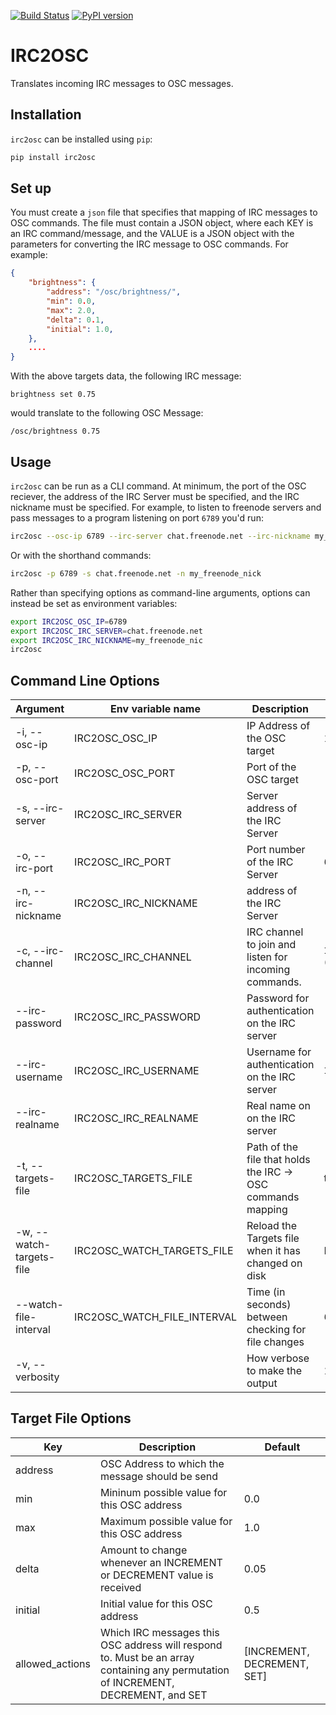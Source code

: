 [![Build Status](https://travis-ci.org/MattBroach/irc2osc.svg?branch=master)](https://travis-ci.org/MattBroach/irc2osc)
[![PyPI version](https://badge.fury.io/py/irc2osc.svg)](https://badge.fury.io/py/irc2osc)

# IRC2OSC

Translates incoming IRC messages to OSC messages.

## Installation

`irc2osc` can be installed using `pip`:

```python
pip install irc2osc
```

## Set up

You must create a `json` file that specifies that mapping of IRC messages to OSC commands. The file must contain a JSON object, where each KEY is an IRC command/message, and the VALUE is a JSON object with the parameters for converting the IRC message to OSC commands.  For example:

```json
{
    "brightness": {
        "address": "/osc/brightness/",
        "min": 0.0,
        "max": 2.0,
        "delta": 0.1,
        "initial": 1.0,
    },
    ....
}
```

With the above targets data, the following IRC message:

```
brightness set 0.75
```

would translate to the following OSC Message:

```
/osc/brightness 0.75
```


## Usage

`irc2osc` can be run as a CLI command. At minimum, the port of the OSC reciever, the address of the IRC Server must be specified, and the IRC nickname must be specified. For example, to listen to freenode servers and pass messages to a program listening on port `6789` you'd run:

```bash
irc2osc --osc-ip 6789 --irc-server chat.freenode.net --irc-nickname my_freenode_nick
```

Or with the shorthand commands:

```bash
irc2osc -p 6789 -s chat.freenode.net -n my_freenode_nick
```

Rather than specifying options as command-line arguments, options can instead be set as environment variables:

```bash
export IRC2OSC_OSC_IP=6789
export IRC2OSC_IRC_SERVER=chat.freenode.net
export IRC2OSC_IRC_NICKNAME=my_freenode_nic
irc2osc
```

## Command Line Options

| Argument | Env variable name | Description | Default |
| -------- | ----------------- | ----------- | ------- |
| -i, --osc-ip | IRC2OSC_OSC_IP | IP Address of the OSC target | 127.0.0.1 |
| -p, --osc-port | IRC2OSC_OSC_PORT | Port of the OSC target | |
| -s, --irc-server | IRC2OSC_IRC_SERVER | Server address of the IRC Server | |
| -o, --irc-port | IRC2OSC_IRC_PORT | Port number of the IRC Server | 6667 |
| -n, --irc-nickname | IRC2OSC_IRC_NICKNAME |  address of the IRC Server | |
| -c, --irc-channel | IRC2OSC_IRC_CHANNEL | IRC channel to join and listen for incoming commands. | `IRC_NICKNAME` (above) |
| --irc-password | IRC2OSC_IRC_PASSWORD | Password for authentication on the IRC server | |
| --irc-username | IRC2OSC_IRC_USERNAME | Username for authentication on the IRC server | `IRC_NICKNAME` |
| --irc-realname | IRC2OSC_IRC_REALNAME | Real name on on the IRC server | |
| -t, --targets-file | IRC2OSC_TARGETS_FILE | Path of the file that holds the IRC -> OSC commands mapping | targets.json |
| -w, --watch-targets-file | IRC2OSC_WATCH_TARGETS_FILE | Reload the Targets file when it has changed on disk | False |
| --watch-file-interval | IRC2OSC_WATCH_FILE_INTERVAL | Time (in seconds) between checking for file changes | 60 |
| -v, --verbosity | | How verbose to make the output | 1 (Info) |

## Target File Options

| Key | Description | Default |
| --- | ----------- | ------- |
| address | OSC Address to which the message should be send | |
| min | Mininum possible value for this OSC address | 0.0 |
| max | Maximum possible value for this OSC address | 1.0 |
| delta | Amount to change whenever an INCREMENT or DECREMENT value is received | 0.05 |
| initial | Initial value for this OSC address | 0.5 |
| allowed_actions | Which IRC messages this OSC address will respond to.  Must be an array containing any permutation of INCREMENT, DECREMENT, and SET | [INCREMENT, DECREMENT, SET] |

